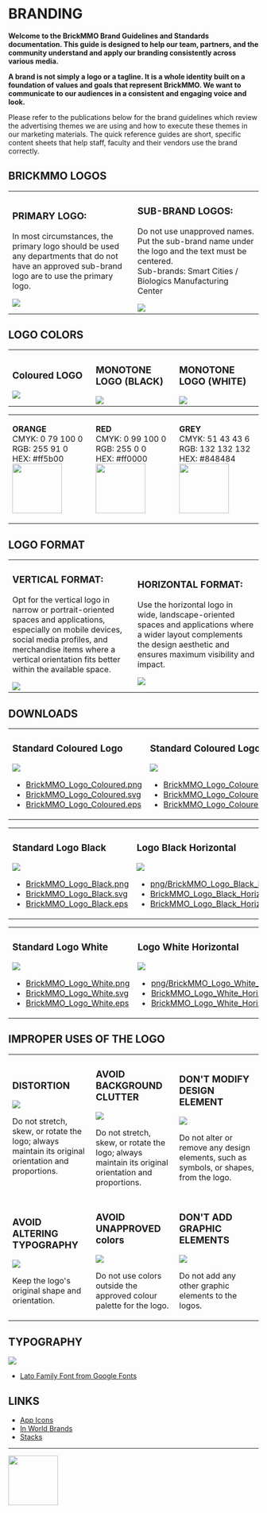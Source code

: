 # BRANDING

<style>@import url("//readme.codeadam.ca/readme.css");</style>

**Welcome to the BrickMMO Brand Guidelines and Standards documentation. This guide is designed to help our team, partners, and the community understand and apply our branding consistently across various media.**

**A brand is not simply a logo or a tagline. It is a whole identity built on a foundation of values and goals that represent BrickMMO. We want to communicate to our audiences in a consistent and engaging voice and look.**

Please refer to the publications below for the brand guidelines which review the advertising themes we are using and how to execute these themes in our marketing materials. The quick reference guides are short, specific content sheets that help staff, faculty and their vendors use the brand correctly.

## BRICKMMO LOGOS

<table>
<tr>
<td width="50%">

<h3>PRIMARY LOGO:</h3>

<p>In most circumstances, the primary logo should be used any departments that do not have an approved sub-brand logo are to use the primary logo.</p>

<img src="png/BrickMMO_Logo_Coloured.png">

</td>
<td width="50%">

<h3>SUB-BRAND LOGOS:</h3>

<p>Do not use unapproved names.
<br>
Put the sub-brand name under the logo and the text must be centered. 
<br>
Sub-brands: Smart Cities / Biologics Manufacturing Center</p>

<img src="png/BrickMMO_Logo_Coloured_Sub.png">

</td>
</tr>
</table>

## LOGO COLORS

<table>
<tr>
<td width="33.3%">

<h3>Coloured LOGO</h3>

<img src="png/BrickMMO_Logo_Coloured.png">

</td>
<td width="33.3%">

<h3>MONOTONE LOGO (BLACK)</h3>

<img src="png/BrickMMO_Logo_Vertical_Black_White_Background.png">

</td>
<td width="33.3%">

<h3>MONOTONE LOGO (WHITE)</h3>

<img src="png/BrickMMO_Logo_White.png">

</td>
</tr>
</table>

<table style="width:100%;">
<tr>
<td width="33.3%">

**ORANGE**
<br>
CMYK: 0 79 100 0
<br>
RGB: 255 91 0  
HEX: #ff5b00
<img src="Orange.jpg" width="100" height="100">
</td>
<td width="33.3%">

**RED**
<br>
CMYK: 0 99 100 0
<br>
RGB: 255 0 0
<br>
HEX: #ff0000
<br>
<img src="Red.jpg" width="100" height="100">

</td>
<td width="33.3%">

**GREY**
<br>
CMYK: 51 43 43 6
<br>
RGB: 132 132 132
<br>
HEX: #848484
<img src="Grey.jpg" width="100" height="100">
</td>
</tr>
</table>

## LOGO FORMAT

<table>
<tr>
<td width="50%">

<h3>VERTICAL FORMAT:</h3>

<p>Opt for the vertical logo in narrow or portrait-oriented spaces and applications, especially on mobile devices, social media profiles, and merchandise items where a vertical orientation fits better within the available space.</p>

<img src="png/BrickMMO_Logo_Coloured.png">

</td>
<td width="50%">

<h3>HORIZONTAL FORMAT:</h3>

<p>Use the horizontal logo in wide, landscape-oriented spaces and applications where a wider layout complements the design aesthetic and ensures maximum visibility and impact.</p>

<img src="png/BrickMMO_Logo_Coloured_Horizontal.png">

</td>
</tr>
</table>

## DOWNLOADS

<table>
<tr>
<td width="50%">

<h3>Standard Coloured Logo</h3>

<img src="png/BrickMMO_Logo_Coloured.png">

<ul>
<li><a href="png/BrickMMO_Logo_Coloured.png" download>BrickMMO_Logo_Coloured.png</a></li>
<li><a href="svg/BrickMMO_Logo_Coloured.svg" download>BrickMMO_Logo_Coloured.svg</a></li>
<li><a href="eps/BrickMMO_Logo_Coloured.eps" download>BrickMMO_Logo_Coloured.eps</a></li>
</ul>


</td>
<td width="50%">

<h3>Standard Coloured Logo Horizontal</h3>
<img src="png/BrickMMO_Logo_Coloured_Horizontal.png">

<ul>
<li><a href="png/BrickMMO_Logo_Coloured_Horizontal.png" download>BrickMMO_Logo_Coloured_Horizontal.png</a></li>
<li><a href="svg/BrickMMO_Logo_Coloured.svg" download>BrickMMO_Logo_Coloured.svg</a></li>
<li><a href="eps/BrickMMO_Logo_Coloured.eps" download>BrickMMO_Logo_Coloured.eps</a></li>
</ul>


</td>

</tr>
</table>

<table>
<tr>
<td width="50%">

<h3>Standard Logo Black </h3>

<img src="png/BrickMMO_Logo_Black.png">

<ul>
<li><a href="png/BrickMMO_Logo_Black.png" download>BrickMMO_Logo_Black.png</a></li>
<li><a href="svg/BrickMMO_Logo_Black.svg" download>BrickMMO_Logo_Black.svg</a></li>
<li><a href="eps/BrickMMO_Logo_Black.eps" download>BrickMMO_Logo_Black.eps</a></li>
</ul>


</td>
<td width="50%">

<h3>Logo Black Horizontal</h3>

<img src="png/BrickMMO_Logo_Black_Horizontal.png">

<ul>
<li><a href="png/BrickMMO_Logo_Black_Horizontal.png" download>png/BrickMMO_Logo_Black_Horizontal.png</a></li>
<li><a href="svg/BrickMMO_Logo_Black_Horizontal.svg" download>BrickMMO_Logo_Black_Horizontal.svg</a></li>
<li><a href="eps/BrickMMO_Logo_Black_Horizontal.eps" download>BrickMMO_Logo_Black_Horizontal.eps</a></li>
</ul>


</td>

</tr>
</table>

<table>
<tr>
<td width="50%">

<h3>Standard Logo White </h3>

<img src="png/BrickMMO_Logo_White.png">

<ul>
<li><a href="png/BrickMMO_Logo_White.png" download>BrickMMO_Logo_White.png</a></li>
<li><a href="svg/BrickMMO_Logo_White.svg" download>BrickMMO_Logo_White.svg</a></li>
<li><a href="eps/BrickMMO_Logo_White.eps" download>BrickMMO_Logo_White.eps</a></li>
</ul>


</td>
<td width="50%">

<h3>Logo White Horizontal</h3>

<img src="png/BrickMMO_Logo_White_Horizontal.png">

<ul>
<li><a href="png/BrickMMO_Logo_White_Horizontal.png" download>png/BrickMMO_Logo_White_Horizontal.png</a></li>
<li><a href="svg/BrickMMO_Logo_White_Horizontal.svg" download>BrickMMO_Logo_White_Horizontal.svg</a></li>
<li><a href="eps/BrickMMO_Logo_White_Horizontal.eps" download>BrickMMO_Logo_White_Horizontal.eps</a></li>
</ul>


</td>

</tr>
</table>


## IMPROPER USES OF THE LOGO

<table>
<tr>
<td width="33.3%">

<h3>DISTORTION</h3>

<img src="improper/distortion.png">

<p>Do not stretch, skew, or rotate the logo; always maintain its original orientation and proportions.</p>

</td>
<td width="33.3%">

<h3>AVOID BACKGROUND CLUTTER</h3>

<img src="improper/background-clutter.png">

<p>Do not stretch, skew, or rotate the logo; always maintain its original orientation and proportions.</p>

</td>
<td width="33.3%">

<h3>DON'T MODIFY DESIGN ELEMENT</h3>

<img src="improper/modify-elements.png">

<p>Do not alter or remove any design elements, such as symbols, or shapes, from the logo.</p>

</td>
</tr>
<tr>
<td width="33.3%">

<h3>AVOID ALTERING TYPOGRAPHY</h3>

<img src="improper/altering-typography.png">

<p>Keep the logo's original shape and orientation.</p>

</td>
<td width="33.3%">

<h3>AVOID UNAPPROVED colors</h3>

<img src="improper/unapproved-colours.png">

<p>Do not use colors outside the approved colour palette for the logo.</p>

</td>
<td width="33.3%">

<h3>DON'T ADD GRAPHIC ELEMENTS</h3>

<img src="improper/adding-graphic-elements.png">

<p>Do not add any other graphic elements to the logos.</p>

</td>
</tr>
</table>

## TYPOGRAPHY

<img src="Typography.jpg">

- <a href="https://fonts.google.com/specimen/Lato?query=lato" target="_blank">Lato Family Font from Google Fonts</a></li>

## LINKS

- [App Icons](icons)
- [In World Brands](world)
- [Stacks](stacks)


---

<a href="https://brickmmo.com">
<img src="https://brickmmo.com/images/brickmmo-logo-horizontal.jpg" width="100">
</a>
